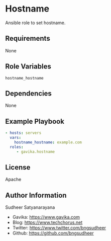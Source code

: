 Hostname
=========

Ansible role to set hostname.

Requirements
------------

None

Role Variables
--------------
```
hostname_hostname
```

Dependencies
------------

None

Example Playbook
----------------

```yml
- hosts: servers
  vars:
    hostname_hostname: example.com
  roles:
     - gavika.hostname
```

License
-------
Apache

Author Information
------------------
Sudheer Satyanarayana

* Gavika: https://www.gavika.com
* Blog: https://www.techchorus.net
* Twitter: https://www.twitter.com/bngsudheer
* Github: https://github.com/bngsudheer
